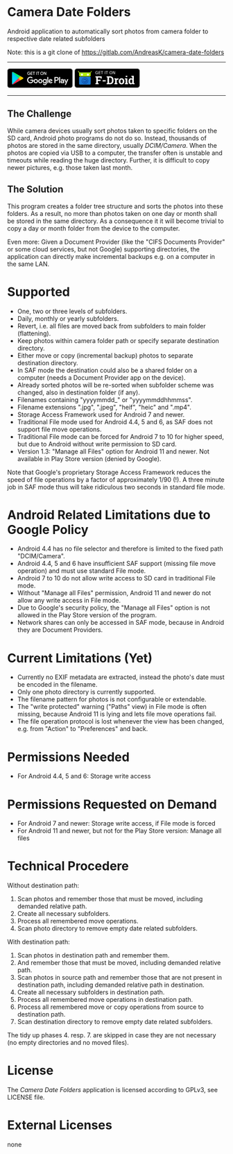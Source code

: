 # Camera Date Folders

Android application to automatically sort photos from camera folder to respective date related subfolders

Note: this is a git clone of https://gitlab.com/AndreasK/camera-date-folders

***

<a href='https://play.google.com/store/apps/details?id=de.kromke.andreas.cameradatefolders'><img src='public/google-play.png' alt='Get it on Google Play' height=45/></a>
<a href='https://f-droid.org/packages/de.kromke.andreas.cameradatefolders'><img src='public/f-droid.png' alt='Get it on F-Droid' height=45 ></a>

***

## The Challenge

While camera devices usually sort photos taken to specific folders on the SD card, Android photo programs do not do so. Instead, thousands of photos are stored in the same directory, usually *DCIM/Camera*. When the photos are copied via USB to a computer, the transfer often is unstable and timeouts while reading the huge directory. Further, it is difficult to copy newer pictures, e.g. those taken last month.

## The Solution

This program creates a folder tree structure and sorts the photos into these folders. As a result, no more than photos taken on one day or month shall be stored in the same directory. As a consequence it it will become trivial to copy a day or month folder from the device to the computer.

Even more: Given a Document Provider (like the "CIFS Documents Provider" or some cloud services, but not Google) supporting directories, the application can directly make incremental backups e.g. on a computer in the same LAN.

# Supported

* One, two or three levels of subfolders.
* Daily, monthly or yearly subfolders.
* Revert, i.e. all files are moved back from subfolders to main folder (flattening).
* Keep photos within camera folder path or specify separate destination directory.
* Either move or copy (incremental backup) photos to separate destination directory.
* In SAF mode the destination could also be a shared folder on a computer (needs a Document Provider app on the device).
* Already sorted photos will be re-sorted when subfolder scheme was changed, also in destination folder (if any).
* Filenames containing "yyyymmdd\_" or "yyyymmddhhmmss".
* Filename extensions ".jpg", ".jpeg", "heif", "heic" and ".mp4".
* Storage Access Framework used for Android 7 and newer.
* Traditional File mode used for Android 4.4, 5 and 6, as SAF does not support file move operations.
* Traditional File mode can be forced for Android 7 to 10 for higher speed, but due to Android without write permission to SD card.
* Version 1.3: "Manage all Files" option for Android 11 and newer. Not available in Play Store version (denied by Google).

Note that Google's proprietary Storage Access Framework reduces the speed of file operations by a factor of approximately 1/90 (!). A three minute job in SAF mode thus will take ridiculous two seconds in standard file mode.

# Android Related Limitations due to Google Policy

* Android 4.4 has no file selector and therefore is limited to the fixed path "DCIM/Camera".
* Android 4.4, 5 and 6 have insufficient SAF support (missing file move operation) and must use standard File mode.
* Android 7 to 10 do not allow write access to SD card in traditional File mode.
* Without "Manage all Files" permission, Android 11 and newer do not allow any write access in File mode.
* Due to Google's security policy, the "Manage all Files" option is not allowed in the Play Store version of the program.
* Network shares can only be accessed in SAF mode, because in Android they are Document Providers.

# Current Limitations (Yet)

* Currently no EXIF metadata are extracted, instead the photo's date must be encoded in the filename.
* Only one photo directory is currently supported.
* The filename pattern for photos is not configurable or extendable.
* The "write protected" warning ("Paths" view) in File mode is often missing, because Android 11 is lying and lets file move operations fail.
* The file operation protocol is lost whenever the view has been changed, e.g. from "Action" to "Preferences" and back.

# Permissions Needed

* For Android 4.4, 5 and 6: Storage write access

# Permissions Requested on Demand

* For Android 7 and newer: Storage write access, if File mode is forced
* For Android 11 and newer, but not for the Play Store version: Manage all files

# Technical Procedere

Without destination path:

1. Scan photos and remember those that must be moved, including demanded relative path.
2. Create all necessary subfolders.
3. Process all remembered move operations.
4. Scan photo directory to remove empty date related subfolders.

With destination path:

1. Scan photos in destination path and remember them.
2. And remember those that must be moved, including demanded relative path.
3. Scan photos in source path and remember those that are not present in destination path, including demanded relative path in destination.
4. Create all necessary subfolders in destination path.
5. Process all remembered move operations in destination path.
6. Process all remembered move or copy operations from source to destination path.
7. Scan destination directory to remove empty date related subfolders.

The tidy up phases 4. resp. 7. are skipped in case they are not necessary (no empty directories and no moved files).

# License

The *Camera Date Folders* application is licensed according to GPLv3, see LICENSE file.

# External Licenses

none
